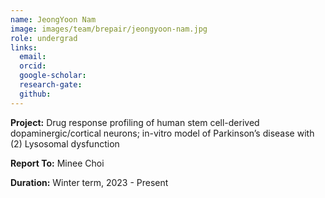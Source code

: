 ```yaml
---
name: JeongYoon Nam
image: images/team/brepair/jeongyoon-nam.jpg
role: undergrad
links:
  email:
  orcid:
  google-scholar:
  research-gate:
  github:
---
```


<strong>Project:</strong> Drug response profiling of human stem cell-derived dopaminergic/cortical neurons; in-vitro model of Parkinson’s disease with (2) Lysosomal dysfunction <br>

<strong>Report To:</strong> Minee Choi <br>

<strong>Duration:</strong> Winter term, 2023 - Present
